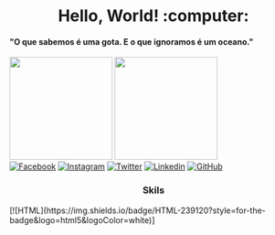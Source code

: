 <h1 align="center"> Hello, World! :computer:</h1>
<h4 align="left"> "O que sabemos é uma gota. E o que ignoramos é um oceano." </h3>

<img height="180em" src="https://github-readme-stats.vercel.app/api?username=joaoluizramos96&show_icons=true&theme=tokyonight"/> <img height="180em" src="https://github-readme-stats.vercel.app/api/top-langs/?username=joaoluizramos96&layout=compact&theme=tokyonight"/>
<br />
[![Facebook](https://img.shields.io/badge/Facebook-1877F2?style=for-the-badge&logo=facebook&logoColor=white)](https://fb.com/joaoluizramos96)
[![Instagram](https://img.shields.io/badge/Instagram-E4405F?style=for-the-badge&logo=instagram&logoColor=white)](https://instagr.am/joaoluizramos96)
[![Twitter](https://img.shields.io/badge/Twitter-1DA1F2?style=for-the-badge&logo=twitter&logoColor=white)](https://twitter.com/joaoluizramos96)
[![Linkedin](https://img.shields.io/badge/LinkedIn-0077B5?style=for-the-badge&logo=linkedin&logoColor=white)](https://linkedin.com/in/joaoluizramos96)
[![GitHub](https://img.shields.io/badge/GitHub-100000?style=for-the-badge&logo=github&logoColor=white)](https://github.com/joaoluizramos96)
<br />
<h3 align="center"> Skils </h3>
[![HTML](https://img.shields.io/badge/HTML-239120?style=for-the-badge&logo=html5&logoColor=white)]
